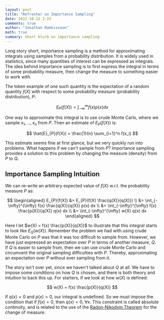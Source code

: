 ```yaml
---
layout: post
title: "Refresher on Importance Sampling"
date: 2022-10-22 2:22
comments: true
author: "Jonathan Ramkissoon"
math: true
summary: Short blurb on importance sampling
---
```



Long story short, importance sampling is a method for approximating integrals using samples from a probability distribution. It is widely used in statistics, since many quantities of interest can be expressed as integrals. The idea behind importance sampling is to first express the integral in terms of some probability measure, then change the measure to something easier to work with.

The token example of one such quantity is the expectation of a random quantity $f(X)$ with respect to some probability measure (probability distribution), $P$: 

$$
E_{P}(f(X)) = \int_{-\infty}^{\infty} f(x) p(x) dx
$$

One way to approximate this integral is to use crude Monte Carlo, where we sample $x_1, ..., x_n$ from $P$. Then an estimate of $E_{P}(f(X))$ is: 

$$
\hat{E}_{P}(f(X)) = \frac{1}{n} \sum_{i=1}^n f(x_i)
$$

This estimate seems fine at first glance, but we very quickly run into problems. What happens if we can't sample from $P$? Importance sampling provides a solution to this problem by changing the measure (density) from $P$ to $Q$. 


## Importance Sampling Intuition 

We can re-write an arbitrary expected value of $f(X)$ w.r.t. the probability measure $P$ as: 

$$
\begin{aligned}
E_{P}(f(X)) &= E_{P}(f(X) \frac{q(X)}{q(X)}) \\
                      &= \int_{-\infty}^{\infty} f(x) \frac{q(X)}{q(X)} p(x) dx \\
                      &= \int_{-\infty}^{\infty} f(x) \frac{p(X)}{q(X)} q(x) dx \\
                      &= \int_{-\infty}^{\infty} w(X) q(x) dx
\end{aligned}
$$

Here I let $w(X) = f(x) \frac{p(X)}{q(X)}$ to illustrate that this integral starts to look like $E_{Q}(w(X))$. Remember the problem we had with using crude Monte Carlo on $P$ was that it was too difficult to sample from. However, we have just expressed an expectation over $P$ in terms of another measure, $Q$. If $Q$ is easier to sample from, then we can use crude Monte Carlo and circumvent the original sampling difficulties with $P$. Thereby, approximating an expectation over $P$ without ever sampling from it. 

The story isn't over yet, since we haven't talked about $Q$ at all. We have to impose some conditions on how $Q$ is chosen, and there is both theory and intuition to back this up. For starters, if we look at how $w(X)$ is defined: 

$$
w(X) = f(x) \frac{p(X)}{q(X)}
$$

If $q(x) = 0$ and $p(x) > 0$, our integral is undefined. So we must impose the condition that if $f(x) = 0$, then $q(x) = 0$, $\forall x$. This constraint is called absolute continuity, and is related to the use of the [Radon-Nikodym Theorem](https://mathworld.wolfram.com/Radon-NikodymTheorem.html) for the change of measure. 


<!-- ## When is this useful? 

Importance sampling is particularly useful when we can evaluate $P$ but it is difficult or impossible to sapmle from. These situations are surpringly common, especially in Bayesian statistics. 

Importance sampling is also useful when we are interested in simulated tail events. To see this we can consider trying to evaluate $E_{P}(f(X) \mid X > 5)$, where $X \sim N(0, 1)$. One way of doing this using crude Monte Carlo is to sample $x^* \sim N(0, 1)$ and accept $x^*$ if it is greater than 5, reject otherwise. Then after collecting enough values of $x^*$, we can take the average $\frac{1}{n} \sum_{i=1}^n f(x^*_i)$. It is not hard to see that we will end up rejecting 

## Example: Tail Expectation -->